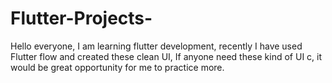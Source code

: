 # Flutter-Projects-
Hello everyone, I am learning flutter development, 
recently I have used Flutter flow and created these
clean UI, If anyone need these kind of UI c, it would be
great opportunity for me to practice more.
